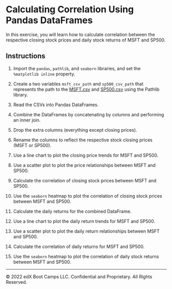 # Calculating Correlation Using Pandas DataFrames

In this exercise, you will learn how to calculate correlation between the respective closing stock prices and daily stock returns of MSFT and SP500.

## Instructions

1. Import the `pandas`, `pathlib`, and `seaborn` libraries, and set the `%matplotlib inline` property.

2. Create a two variables `msft_csv_path` and `sp500_csv_path` that represents the path to the [MSFT.csv](Resources/MSFT.csv) and [SP500.csv](Resources/SP500.csv) using the Pathlib library.

3. Read the CSVs into Pandas DataFrames.

4. Combine the DataFrames by concatenating by columns and performing an inner join.

5. Drop the extra columns (everything except closing prices).

6. Rename the columns to reflect the respective stock closing prices (MSFT or SP500).

7. Use a line chart to plot the closing price trends for MSFT and SP500.

8. Use a scatter plot to plot the price relationships between MSFT and SP500.

9. Calculate the correlation of closing stock prices between MSFT and SP500.

10. Use the `seaborn` heatmap to plot the correlation of closing stock prices between MSFT and SP500.

11. Calculate the daily returns for the combined DataFrame.

12. Use a line chart to plot the daily return trends for MSFT and SP500.

13. Use a scatter plot to plot the daily return relationships between MSFT and SP500.

14. Calculate the correlation of daily returns for MSFT and SP500.

15. Use the `seaborn` heatmap to plot the correlation of daily stock returns between MSFT and SP500.

---

© 2022 edX Boot Camps LLC. Confidential and Proprietary. All Rights Reserved.
